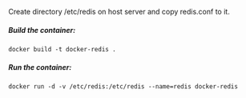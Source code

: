 Create directory /etc/redis on host server and copy redis.conf to it.

##### Build the container:

`docker build -t docker-redis .`

##### Run the container:

`docker run -d -v /etc/redis:/etc/redis --name=redis docker-redis`
